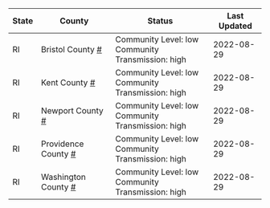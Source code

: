 State | County | Status | Last Updated
--- | --- | --- | --- 
RI | Bristol County <a href="#bristol_county">#</a> | <a name="bristol_county"></a>Community Level: low<br/>Community Transmission: high | 2022-08-29
RI | Kent County <a href="#kent_county">#</a> | <a name="kent_county"></a>Community Level: low<br/>Community Transmission: high | 2022-08-29
RI | Newport County <a href="#newport_county">#</a> | <a name="newport_county"></a>Community Level: low<br/>Community Transmission: high | 2022-08-29
RI | Providence County <a href="#providence_county">#</a> | <a name="providence_county"></a>Community Level: low<br/>Community Transmission: high | 2022-08-29
RI | Washington County <a href="#washington_county">#</a> | <a name="washington_county"></a>Community Level: low<br/>Community Transmission: high | 2022-08-29
